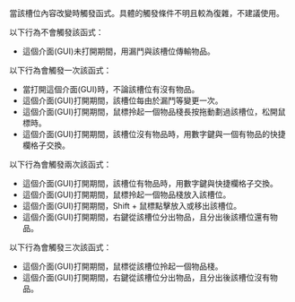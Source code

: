當該槽位內容改變時觸發函式。具體的觸發條件不明且較為復雜，不建議使用。

以下行為不會觸發該函式：
* 這個介面(GUI)未打開期間，用漏鬥與該槽位傳輸物品。

以下行為會觸發一次該函式：
* 當打開這個介面(GUI)時，不論該槽位有沒有物品。
* 這個介面(GUI)打開期間，該槽位每由於漏鬥等變更一次。
* 這個介面(GUI)打開期間，鼠標拎起一個物品棧長按拖動劃過該槽位，松開鼠標時。
* 這個介面(GUI)打開期間，該槽位沒有物品時，用數字鍵與一個有物品的快捷欄格子交換。

以下行為會觸發兩次該函式：
* 這個介面(GUI)打開期間，該槽位有物品時，用數字鍵與快捷欄格子交換。
* 這個介面(GUI)打開期間，鼠標拎起一個物品棧放入該槽位。
* 這個介面(GUI)打開期間，Shift + 鼠標點擊放入或移出該槽位。
* 這個介面(GUI)打開期間，右鍵從該槽位分出物品，且分出後該槽位還有物品。

以下行為會觸發三次該函式：
* 這個介面(GUI)打開期間，鼠標從該槽位拎起一個物品棧。
* 這個介面(GUI)打開期間，右鍵從該槽位分出物品，且分出後該槽位沒有物品。
